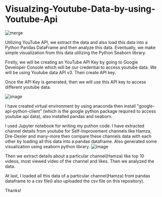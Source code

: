 # Visualzing-Youtube-Data-by-using-Youtube-Api
![merge](https://user-images.githubusercontent.com/100124377/229527362-ad15f7ca-329a-4409-a5d6-4627adbd916a.jpeg)

 Utilizing YouTube API, we extract the data and  also load this data into a Python Pandas DataFrame and then analyze this data. Eventually, we  make simple visualization from this data  utilizing the Python Seaborn library. 

Firstly, we will be creating an YouTube API Key by going to Google Developer Console which will be our credential to access youtube data. We will be using Youtube data API v3. Then create API key.

Once the API Key is generated, then we will use this API key to access different youtube data. 

![image](https://user-images.githubusercontent.com/100124377/229520259-99b75320-0cb9-47e6-b931-9f0df3499ec2.png)

I have created virtual environment by using anaconda then install "google-api-python-client" (which is the google python package required to access youtube api data), also installed pandas and seaborn.

I used Jupyter notebook for writing my puthon code. I have extracted channel details from youtube for Self-Improvement channels like Hamza, Dre-Dexler and many-more then compare these channels data with each other by loading all this data into a pandas dataframe. Also generated some visualization using seaborn python library.
![image](https://user-images.githubusercontent.com/100124377/229523493-4bbdee30-338e-4144-9204-6b9bed189fe2.png)

Then we extract details about a particular channel(Hamza) like top 10 videos, most viewed video of the channel and likes. Then we analyzed the data.

At last, I loaded all this data of a particular channel(Hamza) from pandas dataframe to a csv file(I also uploaded the csv file on this repository).



Thanks!

